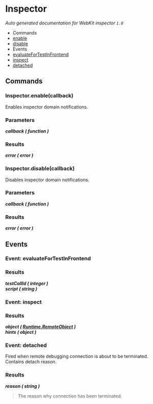 # Inspector

_Auto generated documentation for WebKit inspector `1.0`_

* Commands
 * [enable](#inspectorenablecallback)
 * [disable](#inspectordisablecallback)
* Events
 * [evaluateForTestInFrontend](#event-evaluatefortestinfrontend)
 * [inspect](#event-inspect)
 * [detached](#event-detached)


## Commands

### Inspector.enable(callback)

Enables inspector domain notifications.

### Parameters

_**callback ( function )**_<br>

### Results

_**error ( error )**_<br>


### Inspector.disable(callback)

Disables inspector domain notifications.

### Parameters

_**callback ( function )**_<br>

### Results

_**error ( error )**_<br>


## Events

### Event: evaluateForTestInFrontend

### Results

_**testCallId ( integer )**_<br>
_**script ( string )**_<br>


### Event: inspect

### Results

_**object ( [Runtime.RemoteObject](Runtime.md#class-remoteobject) )**_<br>
_**hints ( object )**_<br>


### Event: detached

Fired when remote debugging connection is about to be terminated. Contains detach reason.

### Results

_**reason ( string )**_<br>
> The reason why connection has been terminated.





